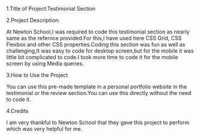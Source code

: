 1.Title of Project:Testimonial Section

2.Project Description:

At Newton School,I was required to code this testimonial section as nearly same as the refernce provided.For this,I have used here CSS Grid, CSS Flexbox and other CSS properties.Coding this section was fun as well as challenging,It was easy to code for desktop screen,but for the mobile it was little bit complicated to code.I took more time to code it for the mobile screen by using Media queries.

3.How to Use the Project

You can use this pre-made template in a personal portfolio website in the testimonial or the review section.You can use this directly without the need to code it.

4.Credits

I am very thankful to Newton School that they gave this project to perform which was very helpful for me.
